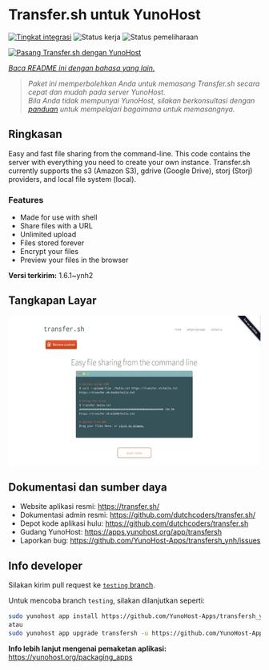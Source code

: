 <!--
N.B.: README ini dibuat secara otomatis oleh <https://github.com/YunoHost/apps/tree/master/tools/readme_generator>
Ini TIDAK boleh diedit dengan tangan.
-->

# Transfer.sh untuk YunoHost

[![Tingkat integrasi](https://dash.yunohost.org/integration/transfersh.svg)](https://ci-apps.yunohost.org/ci/apps/transfersh/) ![Status kerja](https://ci-apps.yunohost.org/ci/badges/transfersh.status.svg) ![Status pemeliharaan](https://ci-apps.yunohost.org/ci/badges/transfersh.maintain.svg)

[![Pasang Transfer.sh dengan YunoHost](https://install-app.yunohost.org/install-with-yunohost.svg)](https://install-app.yunohost.org/?app=transfersh)

*[Baca README ini dengan bahasa yang lain.](./ALL_README.md)*

> *Paket ini memperbolehkan Anda untuk memasang Transfer.sh secara cepat dan mudah pada server YunoHost.*  
> *Bila Anda tidak mempunyai YunoHost, silakan berkonsultasi dengan [panduan](https://yunohost.org/install) untuk mempelajari bagaimana untuk memasangnya.*

## Ringkasan

Easy and fast file sharing from the command-line. This code contains the server with everything you need to create your own instance.
Transfer.sh currently supports the s3 (Amazon S3), gdrive (Google Drive), storj (Storj) providers, and local file system (local).

### Features

- Made for use with shell
- Share files with a URL
- Unlimited upload
- Files stored forever
- Encrypt your files
- Preview your files in the browser


**Versi terkirim:** 1.6.1~ynh2

## Tangkapan Layar

![Tangkapan Layar pada Transfer.sh](./doc/screenshots/transfer.sh-about.jpg)

## Dokumentasi dan sumber daya

- Website aplikasi resmi: <https://transfer.sh/>
- Dokumentasi admin resmi: <https://github.com/dutchcoders/transfer.sh/>
- Depot kode aplikasi hulu: <https://github.com/dutchcoders/transfer.sh>
- Gudang YunoHost: <https://apps.yunohost.org/app/transfersh>
- Laporkan bug: <https://github.com/YunoHost-Apps/transfersh_ynh/issues>

## Info developer

Silakan kirim pull request ke [`testing` branch](https://github.com/YunoHost-Apps/transfersh_ynh/tree/testing).

Untuk mencoba branch `testing`, silakan dilanjutkan seperti:

```bash
sudo yunohost app install https://github.com/YunoHost-Apps/transfersh_ynh/tree/testing --debug
atau
sudo yunohost app upgrade transfersh -u https://github.com/YunoHost-Apps/transfersh_ynh/tree/testing --debug
```

**Info lebih lanjut mengenai pemaketan aplikasi:** <https://yunohost.org/packaging_apps>
